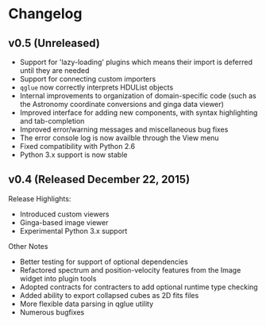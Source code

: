 Changelog
=========

v0.5 (Unreleased)
-----------------

* Support for 'lazy-loading' plugins which means their import is deferred until they are needed
* Support for connecting custom importers
* ``qglue`` now correctly interprets HDUList objects 
* Internal improvements to organization of domain-specific code (such as the Astronomy coordinate conversions and ginga data viewer)
* Improved interface for adding new components, with syntax highlighting and tab-completion
* Improved error/warning messages and miscellaneous bug fixes
* The error console log is now availble through the View menu
* Fixed compatibility with Python 2.6
* Python 3.x support is now stable

v0.4 (Released December 22, 2015)
---------------------------------

Release Highlights:
* Introduced custom viewers
* Ginga-based image viewer
* Experimental Python 3.x support

Other Notes
 * Better testing for support of optional dependencies
 * Refactored spectrum and position-velocity features from the Image widget into plugin tools
 * Adopted contracts for contracters to add optional runtime type checking
 * Added ability to export collapsed cubes as 2D fits files
 * More flexible data parsing in qglue utility
 * Numerous bugfixes

